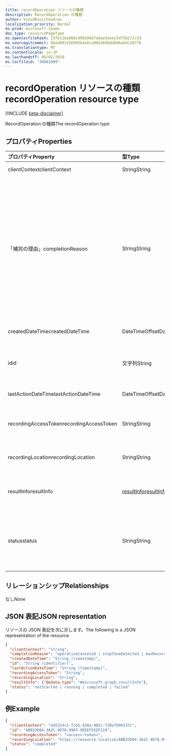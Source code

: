 ```yaml
---
title: recordOperation リソースの種類
description: RecordOperation の種類
author: VinodRavichandran
localization_priority: Normal
ms.prod: microsoft-teams
doc_type: resourcePageType
ms.openlocfilehash: 23fb116a80dcd90206d7a0ae5eeec5d756272c3d
ms.sourcegitcommit: bbed891d16995b4a8ce866169dddb96abdc28776
ms.translationtype: MT
ms.contentlocale: ja-JP
ms.lasthandoff: 08/02/2019
ms.locfileid: "36061999"
---
```

# <a name="recordoperation-resource-type"></a><span data-ttu-id="22b10-103">recordOperation リソースの種類</span><span class="sxs-lookup"><span data-stu-id="22b10-103">recordOperation resource type</span></span>

[!INCLUDE [beta-disclaimer](../../includes/beta-disclaimer.md)]

<span data-ttu-id="22b10-104">RecordOperation の種類</span><span class="sxs-lookup"><span data-stu-id="22b10-104">The recordOperation type</span></span>

## <a name="properties"></a><span data-ttu-id="22b10-105">プロパティ</span><span class="sxs-lookup"><span data-stu-id="22b10-105">Properties</span></span>

| <span data-ttu-id="22b10-106">プロパティ</span><span class="sxs-lookup"><span data-stu-id="22b10-106">Property</span></span>                       | <span data-ttu-id="22b10-107">型</span><span class="sxs-lookup"><span data-stu-id="22b10-107">Type</span></span>                        | <span data-ttu-id="22b10-108">説明</span><span class="sxs-lookup"><span data-stu-id="22b10-108">Description</span></span>                                                                                                                                       |
| :----------------------------- | :---------------------------| :-------------------------------------------------------------------------------------------------------------------------------------------------|
| <span data-ttu-id="22b10-109">clientContext</span><span class="sxs-lookup"><span data-stu-id="22b10-109">clientContext</span></span>                  | <span data-ttu-id="22b10-110">String</span><span class="sxs-lookup"><span data-stu-id="22b10-110">String</span></span>                      | <span data-ttu-id="22b10-111">クライアントコンテキスト。</span><span class="sxs-lookup"><span data-stu-id="22b10-111">The client context.</span></span>                                                                                                                               |
| <span data-ttu-id="22b10-112">「補完の理由」</span><span class="sxs-lookup"><span data-stu-id="22b10-112">completionReason</span></span>               | <span data-ttu-id="22b10-113">String</span><span class="sxs-lookup"><span data-stu-id="22b10-113">String</span></span>                      | <span data-ttu-id="22b10-114">可能な値は、`operationCanceled`、`stopToneDetected`、`maxRecordDurationReached`、`initialSilenceTimeout`、`maxSilenceTimeout`、`playPromptFailed`、`playBeepFailed`、`mediaReceiveTimeout`、`unspecifiedError`、`none` です。</span><span class="sxs-lookup"><span data-stu-id="22b10-114">Possible values are: `operationCanceled`, `stopToneDetected`, `maxRecordDurationReached`, `initialSilenceTimeout`, `maxSilenceTimeout`, `playPromptFailed`, `playBeepFailed`, `mediaReceiveTimeout`, `unspecifiedError`, `none`.</span></span> |
| <span data-ttu-id="22b10-115">createdDateTime</span><span class="sxs-lookup"><span data-stu-id="22b10-115">createdDateTime</span></span>                | <span data-ttu-id="22b10-116">DateTimeOffset</span><span class="sxs-lookup"><span data-stu-id="22b10-116">DateTimeOffset</span></span>              | <span data-ttu-id="22b10-117">レコーディングが作成された時刻。</span><span class="sxs-lookup"><span data-stu-id="22b10-117">The time when the recording was created.</span></span>                                                                                                          |
| <span data-ttu-id="22b10-118">id</span><span class="sxs-lookup"><span data-stu-id="22b10-118">id</span></span>                             | <span data-ttu-id="22b10-119">文字列</span><span class="sxs-lookup"><span data-stu-id="22b10-119">String</span></span>                      | <span data-ttu-id="22b10-120">サーバー操作 id。読み取り専用です。</span><span class="sxs-lookup"><span data-stu-id="22b10-120">The server operation id. Read-only.</span></span> <span data-ttu-id="22b10-121">サーバーによって生成されます。</span><span class="sxs-lookup"><span data-stu-id="22b10-121">Server generated.</span></span>                                                                                             |
| <span data-ttu-id="22b10-122">lastActionDateTime</span><span class="sxs-lookup"><span data-stu-id="22b10-122">lastActionDateTime</span></span>             | <span data-ttu-id="22b10-123">DateTimeOffset</span><span class="sxs-lookup"><span data-stu-id="22b10-123">DateTimeOffset</span></span>              | <span data-ttu-id="22b10-124">操作の最後の操作の時刻。</span><span class="sxs-lookup"><span data-stu-id="22b10-124">The time of the last action of the operation.</span></span>                                                                                                     |
| <span data-ttu-id="22b10-125">recordingAccessToken</span><span class="sxs-lookup"><span data-stu-id="22b10-125">recordingAccessToken</span></span>           | <span data-ttu-id="22b10-126">String</span><span class="sxs-lookup"><span data-stu-id="22b10-126">String</span></span>                      | <span data-ttu-id="22b10-127">レコーディングを取得するために必要なアクセストークン。</span><span class="sxs-lookup"><span data-stu-id="22b10-127">The access token required to retrieve the recording.</span></span>                                                                                              |
| <span data-ttu-id="22b10-128">recordingLocation</span><span class="sxs-lookup"><span data-stu-id="22b10-128">recordingLocation</span></span>              | <span data-ttu-id="22b10-129">String</span><span class="sxs-lookup"><span data-stu-id="22b10-129">String</span></span>                      | <span data-ttu-id="22b10-130">レコーディングが配置されている場所。</span><span class="sxs-lookup"><span data-stu-id="22b10-130">The location where the recording is located.</span></span>                                                                                                      |
| <span data-ttu-id="22b10-131">resultInfo</span><span class="sxs-lookup"><span data-stu-id="22b10-131">resultInfo</span></span>                     | [<span data-ttu-id="22b10-132">resultInfo</span><span class="sxs-lookup"><span data-stu-id="22b10-132">resultInfo</span></span>](resultinfo.md) | <span data-ttu-id="22b10-133">結果の情報。</span><span class="sxs-lookup"><span data-stu-id="22b10-133">The result information.</span></span>  <span data-ttu-id="22b10-134">読み取り専用です。</span><span class="sxs-lookup"><span data-stu-id="22b10-134">Read-only.</span></span> <span data-ttu-id="22b10-135">サーバーによって生成されます。</span><span class="sxs-lookup"><span data-stu-id="22b10-135">Server generated.</span></span>                                                                                             |
| <span data-ttu-id="22b10-136">status</span><span class="sxs-lookup"><span data-stu-id="22b10-136">status</span></span>                         | <span data-ttu-id="22b10-137">String</span><span class="sxs-lookup"><span data-stu-id="22b10-137">String</span></span>                      | <span data-ttu-id="22b10-138">使用可能な値: `notStarted`、`running`、`completed`、`failed`。</span><span class="sxs-lookup"><span data-stu-id="22b10-138">Possible values are: `notStarted`, `running`, `completed`, `failed`.</span></span> <span data-ttu-id="22b10-139">読み取り専用です。</span><span class="sxs-lookup"><span data-stu-id="22b10-139">Read-only.</span></span> <span data-ttu-id="22b10-140">サーバーによって生成されます。</span><span class="sxs-lookup"><span data-stu-id="22b10-140">Server generated.</span></span>                                                 |

## <a name="relationships"></a><span data-ttu-id="22b10-141">リレーションシップ</span><span class="sxs-lookup"><span data-stu-id="22b10-141">Relationships</span></span>
<span data-ttu-id="22b10-142">なし</span><span class="sxs-lookup"><span data-stu-id="22b10-142">None</span></span>

## <a name="json-representation"></a><span data-ttu-id="22b10-143">JSON 表記</span><span class="sxs-lookup"><span data-stu-id="22b10-143">JSON representation</span></span>

<span data-ttu-id="22b10-144">リソースの JSON 表記を次に示します。</span><span class="sxs-lookup"><span data-stu-id="22b10-144">The following is a JSON representation of the resource.</span></span>

<!-- {
  "blockType": "resource",
  "optionalProperties": [

  ],
  "@odata.type": "microsoft.graph.recordOperation"
}-->
```json
{
  "clientContext": "String",
  "completionReason": "operationCanceled | stopToneDetected | maxRecordDurationReached | initialSilenceTimeout | maxSilenceTimeout | playPromptFailed | playBeepFailed | mediaReceiveTimeout | unspecifiedError | none",
  "createdDateTime": "String (timestamp)",
  "id": "String (identifier)",
  "lastActionDateTime": "String (timestamp)",
  "recordingAccessToken": "String",
  "recordingLocation": "String",
  "resultInfo": {"@odata.type": "#microsoft.graph.resultInfo"},
  "status": "notStarted | running | completed | failed"
}
```

## <a name="example"></a><span data-ttu-id="22b10-145">例</span><span class="sxs-lookup"><span data-stu-id="22b10-145">Example</span></span>

<!-- {
  "blockType": "example",
  "@odata.type": "microsoft.graph.recordOperation",
  "truncated": true
}-->
```json
{
  "clientContext": "d45324c1-fcb5-430a-902c-f20af696537c",
  "id": "ABB33D04-3A2C-4D78-996F-9EEEF55EF119",
  "recordingAccessToken": "<access-token>",
  "recordingLocation": "https://resource.location/ABB33D04-3A2C-4D78-996F-9EEEF55EF119",
  "status": "completed"
}
```

<!-- uuid: 8fcb5dbc-d5aa-4681-8e31-b001d5168d79
2015-10-25 14:57:30 UTC -->
<!--
{
  "type": "#page.annotation",
  "description": "recordOperation resource",
  "keywords": "",
  "section": "documentation",
  "tocPath": "",
  "suppressions": []
}
-->
